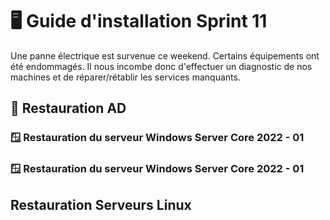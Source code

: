 # 🖥️ Guide d'installation Sprint 11

Une panne électrique est survenue ce weekend. Certains équipements ont été endommagés. Il nous incombe donc d'effectuer un diagnostic de nos machines et de réparer/rétablir les services manquants.

## 📂 Restauration AD

### 🪟 Restauration du serveur Windows Server Core 2022 - 01

### 🪟 Restauration du serveur Windows Server Core 2022 - 01

## Restauration Serveurs Linux
